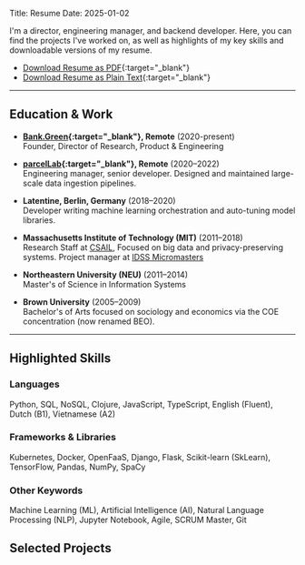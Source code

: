 Title: Resume
Date: 2025-01-02

I'm a director, engineering manager, and backend developer. Here, you can find the projects I've worked on, as well as highlights of my key skills and downloadable versions of my resume.

- <i class="fas fa-file-pdf"></i> [Download Resume as PDF](/images/AlbertCarterResume.pdf){:target="_blank"}
- <i class="fas fa-file-alt"></i> [Download Resume as Plain Text](/images/AlbertCarterResume.txt){:target="_blank"}


---

## Education & Work

- **[Bank.Green](https://bank.green){:target="_blank"}, Remote** (2020-present)<br />
  Founder, Director of Research, Product & Engineering

- **[parcelLab](parcelLab.com){:target="_blank"}, Remote** (2020–2022)<br />
  Engineering manager, senior developer. Designed and maintained large-scale data ingestion pipelines.

- **Latentine, Berlin, Germany** (2018–2020)<br />
  Developer writing machine learning orchestration and auto-tuning model libraries.

- **Massachusetts Institute of Technology (MIT)** (2011–2018)<br />
  Research Staff at [CSAIL](csail.mit.edu), Focused on big data and privacy-preserving systems. Project manager at [IDSS Micromasters](https://idss.mit.edu/)

- **Northeastern University (NEU)** (2011–2014)<br />
  Master's of Science in Information Systems

- **Brown University** (2005–2009)<br /> 
  Bachelor's of Arts focused on sociology and economics via the COE concentration (now renamed BEO).


---


## Highlighted Skills

### Languages
Python, SQL, NoSQL, Clojure, JavaScript, TypeScript, English (Fluent), Dutch (B1), Vietnamese (A2)

### Frameworks & Libraries
Kubernetes, Docker, OpenFaaS, Django, Flask, Scikit-learn (SkLearn), TensorFlow, Pandas, NumPy, SpaCy

### Other Keywords
Machine Learning (ML), Artificial Intelligence (AI), Natural Language Processing (NLP), Jupyter Notebook, Agile, SCRUM Master, Git

## Selected Projects